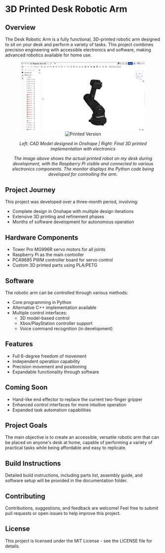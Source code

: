 # 3D Printed Desk Robotic Arm

## Overview
The Desk Robotic Arm is a fully functional, 3D-printed robotic arm designed to sit on your desk and perform a variety of tasks. This project combines precision engineering with accessible electronics and software, making advanced robotics available for home use.

<div align="center">
  <img src="figure1.png" alt="CAD Model" width="400"/>
  <img src="https://github.com/ammarjmahmood/3dPrintedRoboticArm/blob/main/Figure2.png" alt="Printed Version" width="400"/>
  <p><i>Left: CAD Model designed in Onshape | Right: Final 3D printed implementation with electronics</i></p>
</div>

<div align="center">
  <p><i>The image above shows the actual printed robot on my desk during development, with the Raspberry Pi visible and connected to various electronics components. The monitor displays the Python code being developed for controlling the arm.</i></p>
</div>

## Project Journey
This project was developed over a three-month period, involving:

* Complete design in Onshape with multiple design iterations
* Extensive 3D printing and refinement phases
* Months of software development for autonomous operation

## Hardware Components
* Tower Pro MG996R servo motors for all joints
* Raspberry Pi as the main controller
* PCA9685 PWM controller board for servo control
* Custom 3D printed parts using PLA/PETG

## Software
The robotic arm can be controlled through various methods:

* Core programming in Python
* Alternative C++ implementation available
* Multiple control interfaces:
  * 3D model-based control
  * Xbox/PlayStation controller support
  * Voice command recognition (in development)

## Features
* Full 6-degree freedom of movement
* Independent operation capability
* Precision movement and positioning
* Expandable functionality through software

## Coming Soon
* Hand-like end effector to replace the current two-finger gripper
* Enhanced control interfaces for more intuitive operation
* Expanded task automation capabilities

## Project Goals
The main objective is to create an accessible, versatile robotic arm that can be placed on anyone's desk at home, capable of performing a variety of practical tasks while being affordable and easy to replicate.

## Build Instructions
Detailed build instructions, including parts list, assembly guide, and software setup will be provided in the documentation folder.

## Contributing
Contributions, suggestions, and feedback are welcome! Feel free to submit pull requests or open issues to help improve this project.

## License
This project is licensed under the MIT License - see the LICENSE file for details.
